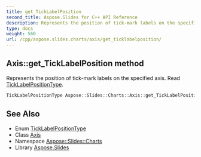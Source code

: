 ```yaml
---
title: get_TickLabelPosition
second_title: Aspose.Slides for C++ API Reference
description: Represents the position of tick-mark labels on the specified axis. Read TickLabelPositionType.
type: docs
weight: 560
url: /cpp/aspose.slides.charts/axis/get_ticklabelposition/
---
```

## Axis::get_TickLabelPosition method


Represents the position of tick-mark labels on the specified axis. Read [TickLabelPositionType](../../ticklabelpositiontype/).

```cpp
TickLabelPositionType Aspose::Slides::Charts::Axis::get_TickLabelPosition() override
```

## See Also

* Enum [TickLabelPositionType](../../ticklabelpositiontype/)
* Class [Axis](../)
* Namespace [Aspose::Slides::Charts](../../)
* Library [Aspose.Slides](../../../)
